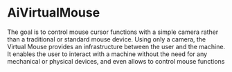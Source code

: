 # AiVirtualMouse
The goal is to control mouse cursor functions with a simple camera rather than a traditional or standard mouse device. Using only a camera,
the Virtual Mouse provides an infrastructure between the user and the machine. It enables the user to interact with a machine without the need
for any mechanical or physical devices, and even allows to control mouse functions
